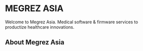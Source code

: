# MEGREZ ASIA
Welcome to Megrez Asia. Medical software & firmware services to productize healthcare innovations.

## About Megrez Asia
